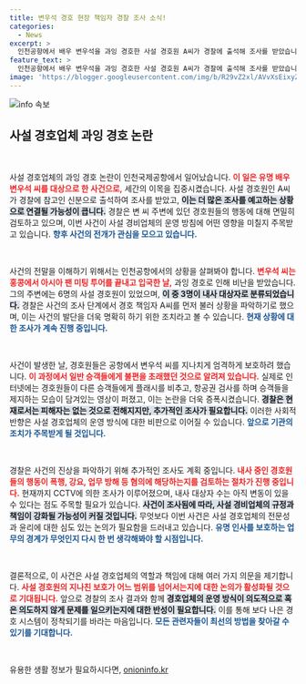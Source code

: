 ```yaml
---
title: 변우석 경호 현장 책임자 경찰 조사 소식!
categories:
  - News
excerpt: >
  인천공항에서 배우 변우석을 과잉 경호한 사설 경호원 A씨가 경찰에 출석해 조사를 받았습니다. 경찰은 내사 중인 사안으로, 경비업체 대표와 추가 경호원들에 대한 조사도 검토 중입니다. 과연 이 사건의 진실은 무엇일까요? 클릭하여 자세한 내용을 확인하세요!
feature_text: >
  인천공항에서 배우 변우석을 과잉 경호한 사설 경호원 A씨가 경찰에 출석해 조사를 받았습니다. 경찰은 내사 중인 사안으로, 경비업체 대표와 추가 경호원들에 대한 조사도 검토 중입니다. 과연 이 사건의 진실은 무엇일까요? 클릭하여 자세한 내용을 확인하세요!
image: 'https://blogger.googleusercontent.com/img/b/R29vZ2xl/AVvXsEixyZcFfHzMRdzZMjFBmAUKJYCLCGyLL1o632UiGVXcaFdKo_bkvkuCioo0uUKlGfBVcT3P84aROyZIXSBEx3Aw5nCQ3pTgDom1WDC4m8eifvWiAmWEEVb4x6G_l8C0QH225ldMjyaFvpxGEBGNO37VmDTDMHGhJPq73UglMfDca1-0aw/s1600/blogspot.png'
---
```


<p><img src="https://blogger.googleusercontent.com/img/b/R29vZ2xl/AVvXsEixyZcFfHzMRdzZMjFBmAUKJYCLCGyLL1o632UiGVXcaFdKo_bkvkuCioo0uUKlGfBVcT3P84aROyZIXSBEx3Aw5nCQ3pTgDom1WDC4m8eifvWiAmWEEVb4x6G_l8C0QH225ldMjyaFvpxGEBGNO37VmDTDMHGhJPq73UglMfDca1-0aw/s1600/blogspot.png" alt="info 속보" /></p>

<h2 data-ke-size="size26">사설 경호업체 과잉 경호 논란</h2>

<p data-ke-size="size16">&nbsp;</p>

<p>사설 경호업체의 과잉 경호 논란이 인천국제공항에서 일어났습니다. <b><span style="color: #ee2323;">이 일은 유명 배우 변우석 씨를 대상으로 한 사건으로,</span></b> 세간의 이목을 집중시켰습니다. 사설 경호원인 A씨가 경찰에 참고인 신분으로 출석하여 조사를 받았고, <b><span style="background-color: #21538527;">이는 더 많은 조사를 예고하는 상황으로 연결될 가능성이 큽니다.</span></b> 경찰은 변 씨 주변에 있던 경호원들의 행동에 대해 면밀히 검토하고 있으며, 이번 사건이 사설 경비업체의 운영 방침에 어떤 영향을 미칠지 주목받고 있습니다. <b><span style="color: #1a5490;">향후 사건의 전개가 관심을 모으고 있습니다.</span></b></p>

<p data-ke-size="size16">&nbsp;</p>

<p>사건의 전말을 이해하기 위해서는 인천공항에서의 상황을 살펴봐야 합니다. <b><span style="color: #ee2323;">변우석 씨는 홍콩에서 아시아 팬 미팅 투어를 끝내고 입국한 날,</span></b> 과잉 경호로 인해 비난을 받았습니다. 그의 주변에는 6명의 사설 경호원이 있었으며, <b><span style="background-color: #21538527;">이 중 3명이 내사 대상자로 분류되었습니다.</span></b> 경찰은 사건의 조사 단계에서 경호 책임자 A씨를 먼저 불러 상황을 파악하기로 했으며, 이는 사건의 발단을 더욱 명확히 하기 위한 조치라고 볼 수 있습니다. <b><span style="color: #1a5490;">현재 상황에 대한 조사가 계속 진행 중입니다.</span></b></p>

<p data-ke-size="size16">&nbsp;</p>

<p>사건이 발생한 날, 경호원들은 공항에서 변우석 씨를 지나치게 엄격하게 보호하려 했습니다. <b><span style="color: #ee2323;">이 과정에서 일반 승객들에게 불편을 초래했던 것으로 알려져 있습니다.</span></b> 실제로 인터넷에는 경호원들이 다른 승객들에게 플래시를 비추고, 항공권 검사를 하며 승객들을 제지하는 모습이 담겨있는 영상이 퍼졌고, 이는 논란을 더욱 증폭시켰습니다. <b><span style="background-color: #21538527;">경찰은 현재로서는 피해자는 없는 것으로 전해지지만, 추가적인 조사가 필요합니다.</span></b> 이러한 사회적 반향은 사설 경호업체의 운영 방식에 대한 비판으로 이어질 수 있습니다. <b><span style="color: #1a5490;">앞으로 기관의 조치가 주목받게 될 것입니다.</span></b></p>

<p data-ke-size="size16">&nbsp;</p>

<p>경찰은 사건의 진상을 파악하기 위해 추가적인 조사도 계획 중입니다. <b><span style="color: #ee2323;">내사 중인 경호원들의 행동이 폭행, 강요, 업무 방해 등 혐의에 해당하는지를 검토하는 절차가 진행 중입니다.</span></b> 현재까지 CCTV에 의한 조사가 이루어졌으며, 내사 대상자 수는 아직 변동이 있을 수 있다는 점도 주목할 필요가 있습니다. <b><span style="background-color: #21538527;">사건이 조사됨에 따라, 사설 경비업체의 규정과 책임이 강화될 가능성이 커질 것입니다.</span></b> 무엇보다 이번 사건은 사설 경호업체의 전문성과 윤리에 대한 심도 있는 논의가 필요함을 드러내고 있습니다. <b><span style="color: #1a5490;">유명 인사를 보호하는 업무의 경계가 무엇인지 다시 한 번 생각해봐야 할 시점입니다.</span></b></p>

<p data-ke-size="size16">&nbsp;</p>

<p>결론적으로, 이 사건은 사설 경호업체의 역할과 책임에 대해 여러 가지 의문을 제기합니다. <b><span style="color: #ee2323;">사설 경호원의 지나친 보호가 어느 범위를 넘어서는지에 대한 논의가 활성화될 것으로 기대됩니다.</span></b> 앞으로 경찰의 조사 결과와 함께 <b><span style="background-color: #21538527;">경호업체의 운영 방식이 의도적으로 혹은 의도하지 않게 문제를 일으키는지에 대한 반성이 필요합니다.</span></b> 이를 통해 보다 나은 경호 시스템이 정착되기를 바라는 마음입니다. <b><span style="color: #1a5490;">모든 관련자들이 최선의 방법을 찾아갈 수 있기를 기대합니다.</span></b></p>

<p data-ke-size="size16">&nbsp;</p>
유용한 생활 정보가 필요하시다면, <a href="https://onioninfo.kr" rel="dofollow">onioninfo.kr</a>


